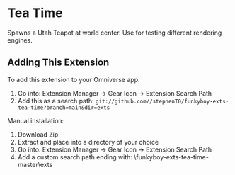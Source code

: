 # Tea Time

Spawns a Utah Teapot at world center. Use for testing different rendering engines.


## Adding This Extension

To add this extension to your Omniverse app:
1. Go into: Extension Manager -> Gear Icon -> Extension Search Path
2. Add this as a search path: `git://github.com//stephenT0/funkyboy-exts-tea-time?branch=main&dir=exts`

Manual installation:
1. Download Zip
2. Extract and place into a directory of your choice
3. Go into: Extension Manager -> Gear Icon -> Extension Search Path
4. Add a custom search path ending with: \funkyboy-exts-tea-time-master\exts